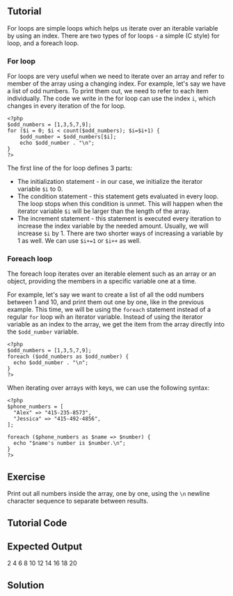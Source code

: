 Tutorial
--------

For loops are simple loops which helps us iterate over an iterable variable by using an index.
There are two types of for loops - a simple (C style) for loop, and a foreach loop.

### For loop

For loops are very useful when we need to iterate over an array and refer to member of the array
using a changing index. For example, let's say we have a list of odd numbers. To print them
out, we need to refer to each item individually. The code we write in the for loop can use
the index `i`, which changes in every iteration of the for loop.


    <?php
    $odd_numbers = [1,3,5,7,9];
    for ($i = 0; $i < count($odd_numbers); $i=$i+1) {
        $odd_number = $odd_numbers[$i];
        echo $odd_number . "\n";
    }
    ?>


The first line of the for loop defines 3 parts:

* The initialization statement - in our case, we initialize the iterator variable `$i` to 0.
* The condition statement - this statement gets evaluated in every loop. The loop stops when
this condition is unmet. This will happen when the iterator variable `$i` will be larger
than the length of the array.
* The increment statement - this statement is executed every iteration to increase the index
variable by the needed amount. Usually, we will increase `$i` by 1. There are two shorter
ways of increasing a variable by 1 as well. We can use `$i+=1` or `$i++` as well.



### Foreach loop

The foreach loop iterates over an iterable element such as an array or an object, providing
the members in a specific variable one at a time.

For example, let's say we want to create a list of all the odd numbers between 1 and 10, and print
them out one by one, like in the previous example. This time, we will be using the `foreach`
statement instead of a regular `for` loop wih an iterator variable. Instead of using the iterator
variable as an index to the array, we get the item from the array directly into the `$odd_number`
variable.

    <?php
    $odd_numbers = [1,3,5,7,9];
    foreach ($odd_numbers as $odd_number) {
      echo $odd_number . "\n";
    }
    ?>

When iterating over arrays with keys, we can use the following syntax:


    <?php
    $phone_numbers = [
      "Alex" => "415-235-8573",
      "Jessica" => "415-492-4856",
    ];

    foreach ($phone_numbers as $name => $number) {
      echo "$name's number is $number.\n";
    }
    ?>


Exercise
--------

Print out all numbers inside the array, one by one,
using the `\n` newline character sequence to separate between results.

Tutorial Code
-------------

<?php
$even_numbers = [2,4,6,8,10,12,14,16,18,20];

?>

Expected Output
---------------

2
4
6
8
10
12
14
16
18
20

Solution
--------

<?php
$even_numbers = [2,4,6,8,10,12,14,16,18,20];
foreach ($even_numbers as $even_number) {
  echo $even_number . "\n";
}
?>
